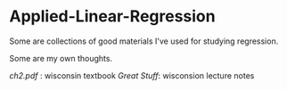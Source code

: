 # Applied-Linear-Regression

Some are collections of good materials I've used for studying regression.

Some are my own thoughts.

*ch2.pdf* : wisconsin textbook
*Great Stuff*: wisconsion lecture notes
